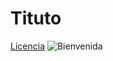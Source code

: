 # Tituto
[Licencia](https://github.com/Arion211822/Augusto-examen1/blob/main/LICENSE)
![Bienvenida](https://www.google.com/imgres?imgurl=http%3A%2F%2Fvishub.org%2Fpictures%2F12693.png&tbnid=QJAOJT8HwBqwqM&vet=12ahUKEwiyxv34sdKCAxVVpycCHekSD4AQMygMegQIARBx..i&imgrefurl=http%3A%2F%2Fvishub.org%2Fpictures%2F12693&docid=LW4kyI783FRaDM&w=1022&h=342&q=Bienvenida%20png&client=firefox-b-d&ved=2ahUKEwiyxv34sdKCAxVVpycCHekSD4AQMygMegQIARBx)
